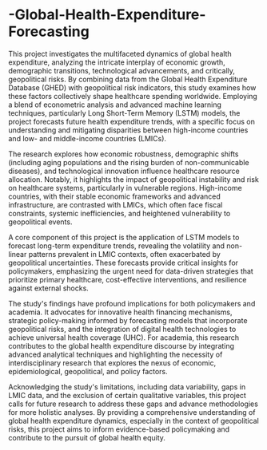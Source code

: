 # -Global-Health-Expenditure-Forecasting

This project investigates the multifaceted dynamics of global health expenditure, analyzing the intricate interplay of economic growth, demographic transitions, technological advancements, and critically, geopolitical risks. By combining data from the Global Health Expenditure Database (GHED) with geopolitical risk indicators, this study examines how these factors collectively shape healthcare spending worldwide. Employing a blend of econometric analysis and advanced machine learning techniques, particularly Long Short-Term Memory (LSTM) models, the project forecasts future health expenditure trends, with a specific focus on understanding and mitigating disparities between high-income countries and low- and middle-income countries (LMICs).

The research explores how economic robustness, demographic shifts (including aging populations and the rising burden of non-communicable diseases), and technological innovation influence healthcare resource allocation. Notably, it highlights the impact of geopolitical instability and risk on healthcare systems, particularly in vulnerable regions. High-income countries, with their stable economic frameworks and advanced infrastructure, are contrasted with LMICs, which often face fiscal constraints, systemic inefficiencies, and heightened vulnerability to geopolitical events.

A core component of this project is the application of LSTM models to forecast long-term expenditure trends, revealing the volatility and non-linear patterns prevalent in LMIC contexts, often exacerbated by geopolitical uncertainties. These forecasts provide critical insights for policymakers, emphasizing the urgent need for data-driven strategies that prioritize primary healthcare, cost-effective interventions, and resilience against external shocks.

The study's findings have profound implications for both policymakers and academia. It advocates for innovative health financing mechanisms, strategic policy-making informed by forecasting models that incorporate geopolitical risks, and the integration of digital health technologies to achieve universal health coverage (UHC). For academia, this research contributes to the global health expenditure discourse by integrating advanced analytical techniques and highlighting the necessity of interdisciplinary research that explores the nexus of economic, epidemiological, geopolitical, and policy factors.

Acknowledging the study's limitations, including data variability, gaps in LMIC data, and the exclusion of certain qualitative variables, this project calls for future research to address these gaps and advance methodologies for more holistic analyses. By providing a comprehensive understanding of global health expenditure dynamics, especially in the context of geopolitical risks, this project aims to inform evidence-based policymaking and contribute to the pursuit of global health equity.
